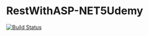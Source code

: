 # RestWithASP-NET5Udemy

[![Build Status](https://app.travis-ci.com/errocha1/RestWithASP-NET5Udemy.svg?branch=main)](https://app.travis-ci.com/errocha1/RestWithASP-NET5Udemy)